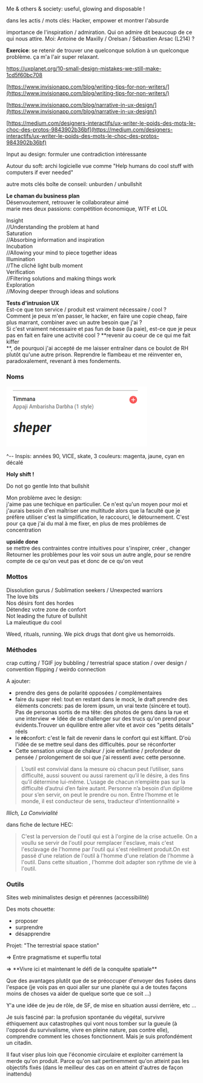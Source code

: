Me & others & society: useful, glowing and disposable !


dans les actis / mots clés: Hacker, empower et montrer l'absurde

importance de l'inspiration / admiration. Qui on admire dit beaucoup de ce qui nous attire. Moi: Antoine de Maxilly / Orelsan / Sébastien Arsac (L214) ?


**Exercice**:
se retenir de trouver une quelconque solution à un quelconque problème. ça m'a l'air super relaxant.


https://uxplanet.org/10-small-design-mistakes-we-still-make-1cd5f60bc708

[https://www.invisionapp.com/blog/writing-tips-for-non-writers/](https://www.invisionapp.com/blog/writing-tips-for-non-writers/)

[https://www.invisionapp.com/blog/narrative-in-ux-design/](https://www.invisionapp.com/blog/narrative-in-ux-design/)

[https://medium.com/designers-interactifs/ux-writer-le-poids-des-mots-le-choc-des-protos-9843902b36bf](https://medium.com/designers-interactifs/ux-writer-le-poids-des-mots-le-choc-des-protos-9843902b36bf)

Input au design: formuler une contradiction intéressante

Autour du soft: archi logicielle vue comme "Help humans do cool stuff with computers if ever needed"

autre mots clés boîte de conseil: unburden / unbullshit

**Le chaman du business plan**  
Désenvoutement, retrouver le collaborateur aimé  
marie mes deux passions: compétition économique, WTF et LOL

Insight  
//Understanding the problem at hand  
Saturation  
//Absorbing information and inspiration  
Incubation  
//Allowing your mind to piece together ideas  
Illumination  
//The cliché light bulb moment  
Verification  
//Filtering solutions and making things work  
Exploration  
//Moving deeper through ideas and solutions

**Tests d'intrusion UX**  
Est-ce que ton service / produit est vraiment nécessaire / cool ?  
Comment je peux m'en passer, le hacker, en faire une copie cheap, faire plus marrant, combiner avec un autre besoin que j'ai ?  
Si c'est vraiment nécessaire et pas fun de base \(la paie\), est-ce que je peux pas en fait en faire une activité cool ? **revenir au coeur de ce qui me fait kiffer    
**, de pourquoi j'ai accepté de me laisser entraîner dans ce boulot de RH plutôt qu'une autre prison. Reprendre le flambeau et me réinventer en, paradoxalement, revenant à mes fondements.

### Noms

![](/assets/sheper.png)

^-- Inspis: années 90, VICE, skate, 3 couleurs: magenta, jaune, cyan en décalé

**Holy shift !**

Do not go gentle Into that bullshit

Mon problème avec le design:  
j'aime pas une techique en particulier. Ce n'est qu'un moyen pour moi et j'aurais besoin d'en maîtriser une multitude alors que la faculté que je préfère utiliser c'est la simplification, le raccourci, le détournement. C'est pour ça que j'ai du mal à me fixer, en plus de mes problèmes de concentration

**upside done**  
se mettre des contraintes contre intuitives pour s'inspirer, créer , changer  
Retourner les problèmes pour les voir sous un autre angle, pour se rendre compte de ce qu'on veut pas et donc de ce qu'on veut

### Mottos

Dissolution gurus / Sublimation seekers / Unexpected warriors  
The love bits  
Nos désirs font des hordes  
Détendez votre zone de confort  
Not leading the future of bullshit  
La maïeutique du cool

Weed, rituals, running. We pick drugs that dont give us hemorroids.

### Méthodes

crap cutting / TGIF joy bubbling / terrestrial space station / over design / convention flipping / weirdo connection

A ajouter:

* prendre des gens de polarité opposées / complémentaires
* faire du super réel: tout en restant dans le mock, le draft prendre des éléments concrets: pas de lorem ipsum, un vrai texte \(sincère et tout\). Pas de personas sortis de ma tête: des photos de gens dans la rue et une interview =&gt; Idée de se challenger sur des trucs qu'on prend pour évidents.Trouver un équilibre entre aller vite et avoir ces "petits détails" réels
* le **ré**confort: c'est le fait de revenir dans le confort qui est kiffant. D'où l'idée de se mettre seul dans des difficultés. pour se réconforter
* Cette sensation unique de chaleur / joie enfantine / profondeur de pensée / prolongement de soi que j'ai ressenti avec cette personne.

> L’outil est convivial dans la mesure où chacun peut l’utiliser, sans difficulté, aussi souvent ou aussi rarement qu’il le désire, à des fins qu’il détermine lui-même. L’usage de chacun n’empiète pas sur la difficulté d’autrui d’en faire autant. Personne n’a besoin d’un diplôme pour s’en servir, on peut le prendre ou non. Entre l’homme et le monde, il est conducteur de sens, traducteur d’intentionnalité »

_Illich, La Convivialité_

dans fiche de lecture HEC:

> C'est la perversion de l'outil qui est à l'orgine de la crise actuelle. On a voullu se servir de l'outil pour remplacer l'esclave, mais c'est l'esclavage de l'homme par l'outil qui s'est réellment produit.On est passé d'une relation de l'outil à l'homme d'une relation de l'homme à l'outil. Dans cette situation , l'homme doit adapter son rythme de vie à l'outil.

### Outils

Sites web minimalistes design et pérennes \(accessibilité\)

Des mots chouette:

* proposer 
* surprendre
* désapprendre 

Projet: "The terrestrial space station"

=&gt; Entre pragmatisme et superflu total

=&gt; \*\*Vivre ici et maintenant le défi de la conquête spatiale\*\*

Que des avantages plutôt que de se préoccuper d'envoyer des fusées dans l'espace \(je vois pas en quoi aller sur une planète qui a de toutes façons moins de choses va aider de quelque sorte que ce soit ...\)

Y'a une idée de jeu de rôle, de SF, de mise en situation aussi derrière, etc ...

Je suis fasciné par: la profusion spontanée du végétal, survivre éthiquement aux catastrophes qui vont nous tomber sur la gueule \(à l'opposé du survivalisme, vivre en pleine nature, pas contre elle\), comprendre comment les choses fonctionnent. Mais je suis profondément un citadin.

Il faut viser plus loin que l'économie circulaire et exploiter carrément la merde qu'on produit. Parce qu'on sait pertinemment qu'on atteint pas les objectifs fixés \(dans le meilleur des cas on en atteint d'autres de façon inattendu\)

